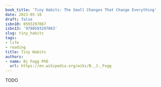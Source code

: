 ```yaml
---
book_title: 'Tiny Habits: The Small Changes That Change Everything'
date: 2023-05-18
draft: false
isbn10: 0593297067
isbn13: '9780593297063'
slug: tiny_habits
tags:
- life
- reading
title: Tiny Habits
authors:
- name: Bj Fogg PhD
  url: https://en.wikipedia.org/wiki/B._J._Fogg
---
```



TODO
